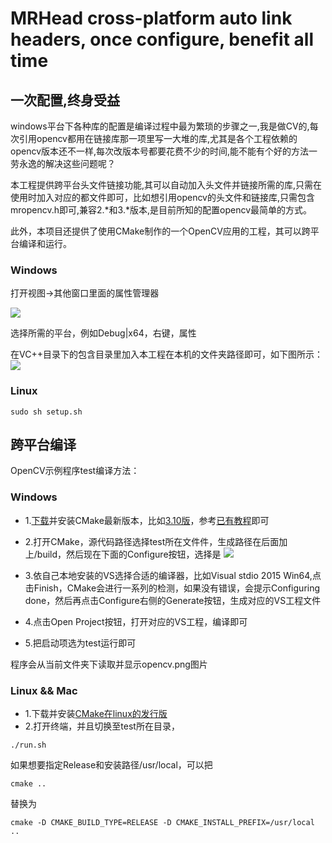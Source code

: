 # MRHead cross-platform auto link headers, once configure, benefit all time 

## 一次配置,终身受益

windows平台下各种库的配置是编译过程中最为繁琐的步骤之一,我是做CV的,每次引用opencv都用在链接库那一项里写一大堆的库,尤其是各个工程依赖的opencv版本还不一样,每次改版本号都要花费不少的时间,能不能有个好的方法一劳永逸的解决这些问题呢？

本工程提供跨平台头文件链接功能,其可以自动加入头文件并链接所需的库,只需在使用时加入对应的都文件即可，比如想引用opencv的头文件和链接库,只需包含mropencv.h即可,兼容2.*和3.*版本,是目前所知的配置opencv最简单的方式。

此外，本项目还提供了使用CMake制作的一个OpenCV应用的工程，其可以跨平台编译和运行。

### Windows

打开视图->其他窗口里面的属性管理器

![](http://i.imgur.com/a6oRBWB.png)

选择所需的平台，例如Debug|x64，右键，属性

在VC++目录下的包含目录里加入本工程在本机的文件夹路径即可，如下图所示：
![](http://i.imgur.com/wyOVY6A.png)

### Linux

```
sudo sh setup.sh
```

## 跨平台编译

OpenCV示例程序test编译方法：

### Windows

* 1.[下载](https://cmake.org/download/)并安装CMake最新版本，比如[3.10版](https://cmake.org/files/v3.10/cmake-3.10.0-win64-x64.msi)，参考[已有教程](http://jingyan.baidu.com/article/acf728fd50de96f8e510a3f2.html)即可

* 2.打开CMake，源代码路径选择test所在文件件，生成路径在后面加上/build，然后现在下面的Configure按钮，选择是
![](http://i.imgur.com/cjIVU7w.png)

* 3.依自己本地安装的VS选择合适的编译器，比如Visual stdio 2015 Win64,点击Finish，CMake会进行一系列的检测，如果没有错误，会提示Configuring done，然后再点击Configure右侧的Generate按钮，生成对应的VS工程文件

* 4.点击Open Project按钮，打开对应的VS工程，编译即可

* 5.把启动项选为test运行即可

程序会从当前文件夹下读取并显示opencv.png图片


### Linux && Mac
* 1.下载并安装[CMake在linux的发行版](https://cmake.org/files/v3.10/cmake-3.10.0.tar.gz)
* 2.打开终端，并且切换至test所在目录，
```
./run.sh
```

如果想要指定Release和安装路径/usr/local，可以把
```
cmake ..
```
替换为
```
cmake -D CMAKE_BUILD_TYPE=RELEASE -D CMAKE_INSTALL_PREFIX=/usr/local ..
```